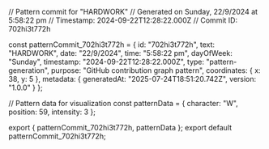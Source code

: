 // Pattern commit for "HARDWORK"
// Generated on Sunday, 22/9/2024 at 5:58:22 pm
// Timestamp: 2024-09-22T12:28:22.000Z
// Commit ID: 702hi3t772h

const patternCommit_702hi3t772h = {
  id: "702hi3t772h",
  text: "HARDWORK",
  date: "22/9/2024",
  time: "5:58:22 pm",
  dayOfWeek: "Sunday",
  timestamp: "2024-09-22T12:28:22.000Z",
  type: "pattern-generation",
  purpose: "GitHub contribution graph pattern",
  coordinates: {
    x: 38,
    y: 5
  },
  metadata: {
    generatedAt: "2025-07-24T18:51:20.742Z",
    version: "1.0.0"
  }
};

// Pattern data for visualization
const patternData = {
  character: "W",
  position: 59,
  intensity: 3
};

export { patternCommit_702hi3t772h, patternData };
export default patternCommit_702hi3t772h;
